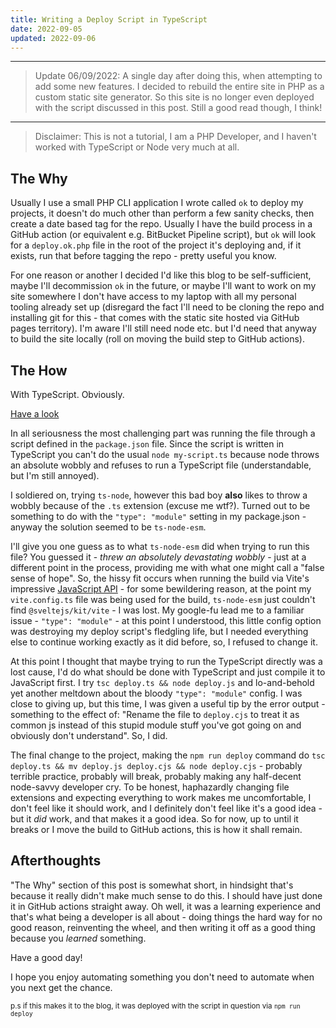 ```yaml
---
title: Writing a Deploy Script in TypeScript
date: 2022-09-05
updated: 2022-09-06
---
```


---

> Update 06/09/2022: A single day after doing this, when attempting to add some new features. I decided to rebuild the entire site in PHP as a custom static site generator. So this site is no longer even deployed with the script discussed in this post. Still a good read though, I think!

---

> Disclaimer: This is not a tutorial, I am a PHP Developer, and I haven't worked with TypeScript or Node very much at all.

## The Why

Usually I use a small PHP CLI application I wrote called `ok` to deploy my projects, it doesn't do much other than perform a few sanity checks, then create a date based tag for the repo. Usually I have the build process in a GitHub action (or equivalent e.g. BitBucket Pipeline script), but `ok` will look for a `deploy.ok.php` file in the root of the project it's deploying and, if it exists, run that before tagging the repo - pretty useful you know. 

For one reason or another I decided I'd like this blog to be self-sufficient, maybe I'll decommission `ok` in the future, or maybe I'll want to work on my site somewhere I don't have access to my laptop with all my personal tooling already set up (disregard the fact I'll need to be cloning the repo and installing git for this - that comes with the static site hosted via GitHub pages territory). I'm aware I'll still need node etc. but I'd need that anyway to build the site locally (roll on moving the build step to GitHub actions).

## The How
With TypeScript. Obviously.

[Have a look](https://github.com/marccoup/blog/blob/ca1b6ada2cedc23f9dea85590a2c58b5d2f54b34/deploy.ts)

In all seriousness the most challenging part was running the file through a script defined in the `package.json` file. Since the script is written in TypeScript you can't do the usual `node my-script.ts` because node throws an absolute wobbly and refuses to run a TypeScript file (understandable, but I'm still annoyed). 

I soldiered on, trying `ts-node`, however this bad boy **also** likes to throw a wobbly because of the `.ts` extension (excuse me wtf?). Turned out to be something to do with the `"type": "module"` setting in my package.json - anyway the solution seemed to be `ts-node-esm`.

I'll give you one guess as to what `ts-node-esm` did when trying to run this file? You guessed it - _threw an absolutely devastating wobbly_ - just at a different point in the process, providing me with what one might call a "false sense of hope". So, the hissy fit occurs when running the build via Vite's impressive [JavaScript API](https://vitejs.dev/guide/api-javascript.html) - for some bewildering reason, at the point my `vite.config.ts` file was being used for the build, `ts-node-esm` just couldn't find `@sveltejs/kit/vite` - I was lost. My google-fu lead me to a familiar issue - `"type": "module"` - at this point I understood, this little config option was destroying my deploy script's fledgling life, but I needed everything else to continue working exactly as it did before, so, I refused to change it.

At this point I thought that maybe trying to run the TypeScript directly was a lost cause, I'd do what should be done with TypeScript and just compile it to JavaScript first. I try `tsc deploy.ts && node deploy.js` and lo-and-behold yet another meltdown about the bloody `"type": "module"` config. I was close to giving up, but this time, I was given a useful tip by the error output - something to the effect of:  "Rename the file to `deploy.cjs` to treat it as common js instead of this stupid module stuff you've got going on and obviously don't understand". So, I did.

The final change to the project, making the `npm run deploy` command do `tsc deploy.ts && mv deploy.js deploy.cjs && node deploy.cjs` - probably terrible practice, probably will break, probably making any half-decent node-savvy developer cry. To be honest, haphazardly changing file extensions and expecting everything to work makes me uncomfortable, I don't feel like it should work, and I definitely don't feel like it's a good idea - but it _did_ work, and that makes it a good idea. So for now, up to until it breaks or I move the build to GitHub actions, this is how it shall remain.

## Afterthoughts
"The Why" section of this post is somewhat short, in hindsight that's because it really didn't make much sense to do this. I should have just done it in GitHub actions straight away. Oh well, it was a learning experience and that's what being a developer is all about - doing things the hard way for no good reason, reinventing the wheel, and then writing it off as a good thing because you _learned_ something.

Have a good day!

I hope you enjoy automating something you don't need to automate when you next get the chance.

<small>p.s if this makes it to the blog, it was deployed with the script in question via `npm run deploy`</small>